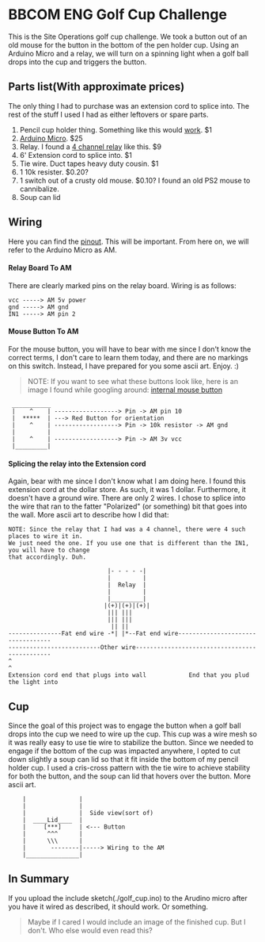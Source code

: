# BBCOM ENG Golf Cup Challenge

This is the Site Operations golf cup challenge. We took a button out of an old mouse
for the button in the bottom of the pen holder cup.
Using an Arduino Micro and a relay, we will turn on a spinning light when a golf ball
drops into the cup and triggers the button.

## Parts list(With approximate prices)

The only thing I had to purchase was an extension cord to splice into. The rest of the stuff
I used I had as either leftovers or spare parts.

1) Pencil cup holder thing. Something like this would [work](https://www.google.com/shopping/product/6635555690437852289?q=pen+holder+cup&client=ubuntu&hs=tBE&channel=fs&biw=1366&bih=639&bav=on.2,or.r_cp.&bvm=bv.139782543,d.cGw&tch=1&ech=1&psi=mpc7WPWLG8rW0gLCpYf4AQ.1480300443301.3&prds=paur:ClkAsKraXzUjDUJBnjPqCmXN4-z-pGBA_81hVL46lspSk9vve0qqA2BoH-xnhpyg-XDEhgv7CEhrT5dHQ0uzxSr7FhlDRsEOtNsW6CqPX2KZcOSqe-AR8JAF8hIZAFPVH73oYxaWuI6I0GYEICqPc6OuTFsX5w&sa=X&ved=0ahUKEwi2kufytMrQAhXDxFQKHahGCG4Q8wIIvAMwBw). $1
2) [Arduino Micro](https://www.arduino.cc/en/Main/ArduinoBoardMicro). $25
3) Relay. I found a [4 channel relay](http://www.progressiveautomations.com/lc-201?gclid=Cj0KEQiAperBBRDfuMf72sr56fIBEiQAPFXszex4-c4kHztQYyjidWEv7_gen1GyG5N0nIDCvykXL2kaAttN8P8HAQ) like this. $9
4) 6' Extension cord to splice into. $1
5) Tie wire. Duct tapes heavy duty cousin. $1
6) 1 10k resister. $0.20?
7) 1 switch out of a crusty old mouse. $0.10? I found an old PS2 mouse to cannibalize.
8) Soup can lid

## Wiring

Here you can find the [pinout](https://www.arduino.cc/en/uploads/Main/ArduinoMicro_Pinout3.png).
This will be important. From here on, we will refer to the Arduino Micro as AM.

#### Relay Board To AM
There are clearly marked pins on the relay board. Wiring is as follows:

```text
vcc -----> AM 5v power
gnd -----> AM gnd 
IN1 -----> AM pin 2
```

#### Mouse Button To AM
For the mouse button, you will have to bear with me since I don't know the correct terms,
I don't care to learn them today, and there are no markings on this switch. Instead, I have
prepared for you some ascii art. Enjoy. :) 

> NOTE: If you want to see what these buttons look like, here is an image I found while
> googling around: [internal mouse button](http://g04.a.alicdn.com/kf/HTB1rBJjIXXXXXX.XVXXq6xXFXXXn/K7-font-b-Mouse-b-font-font-b-switch-b-font-rectangle-font-b-Mouse-b.jpg)

```text
 ___________
 |    ^    | ------------------> Pin -> AM pin 10 
 |  *****  | ---> Red Button for orientation
 |    ^    | ------------------> Pin -> 10k resistor -> AM gnd
 |         |
 |    ^    | ------------------> Pin -> AM 3v vcc
 |_________| 
```

#### Splicing the relay into the Extension cord
Again, bear with me since I don't know what I am doing here. I found this extension cord
at the dollar store. As such, it was 1 dollar. Furthermore, it doesn't have a ground wire.
There are only 2 wires. I chose to splice into the wire that ran to the fatter "Polarized"
(or something) bit that goes into the wall. More ascii art to describe how I did that:


```text
NOTE: Since the relay that I had was a 4 channel, there were 4 such places to wire it in.
We just need the one. If you use one that is different than the IN1, you will have to change
that accordingly. Duh.

                            |- - - - -|
                            |         |
                            |  Relay  |
                            |         |
                            |_________|
                           |(+)|(+)|(+)|
                            ||| |||
                            ||| |||
                             || ||
---------------Fat end wire -*| |*--Fat end wire----------------------------------
--------------------------Other wire----------------------------------------------
^                                                                                 ^
Extension cord end that plugs into wall            End that you plud the light into
```

## Cup
Since the goal of this project was to engage the button when a golf ball drops into the cup
we need to wire up the cup. This cup was a wire mesh so it was really easy to use tie wire to
stabilize the button. Since we needed to engage if the bottom of the cup was impacted anywhere,
I opted to cut down slightly a soup can lid so that it fit inside the bottom of my pencil holder
cup. I used a cris-cross pattern with the tie wire to achieve stability for
both the button, and the soup can lid that hovers over the button. More ascii art.

```text
    |               |
    |               |
    |               |  Side view(sort of)
    |  ____Lid____  |
    |     [***]     | <--- Button 
    |      ^^^      |
    |      \\\      |
    |       --------|-----> Wiring to the AM
    |_______________|
```

## In Summary
If you upload the include sketch(./golf_cup.ino) to the Arudino micro after you have it wired as 
described, it should work. Or something.


> Maybe if I cared I would include an image of the finished cup. But I don't. Who else would even read this?
